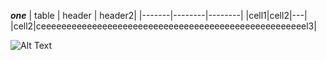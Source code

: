 ***one***
| table | header | header2|
|-------|--------|--------|
|cell1|cell2|---|
|cell2|ceeeeeeeeeeeeeeeeeeeeeeeeeeeeeeeeeeeeeeeeeeeeeeeeeeeel3|

![Alt Text](https://i.imgur.com/rpPetZO.png)
